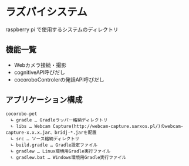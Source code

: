 # ラズパイシステム
raspberry pi で使用するシステムのディレクトリ

## 機能一覧

- Webカメラ接続・撮影
- cognitiveAPI呼びだし
- cocoroboControlerの発話API呼びだし

## アプリケーション構成
```
cocorobo-pet
  ∟ gradle … Gradleラッパー格納ディレクトリ
  ∟ libs … Webcam Capture(http://webcam-capture.sarxos.pl/)のwebcam-capture-x.x.x.jar、bridj-*.jarを配置
  ∟ src … ソース格納ディレクトリ
  ∟ build.gradle … Gradle設定ファイル
  ∟ gradlew … Linux環境用Gradle実行ファイル
  ∟ gradlew.bat … Windows環境用Gradle実行ファイル
```